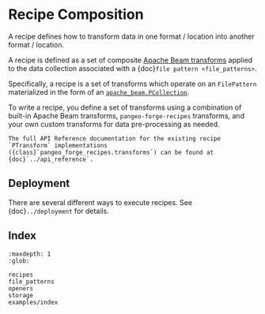 # Recipe Composition

A recipe defines how to transform data in one format / location into another format / location.

A recipe is defined as a set of composite
[Apache Beam transforms](https://beam.apache.org/documentation/programming-guide/#transforms)
applied to the data collection associated with a {doc}`file pattern <file_patterns>`.

Specifically, a recipe is a set of transforms which operate on an `FilePattern` materialized in the form
of an [`apache_beam.PCollection`](https://beam.apache.org/documentation/programming-guide/#pcollections).

To write a recipe, you define a set of transforms using a combination of built-in Apache Beam transforms,
`pangeo-forge-recipes` transforms, and your own custom transforms for data pre-processing as needed.

```{note}
The full API Reference documentation for the existing recipe `PTransform` implementations ({class}`pangeo_forge_recipes.transforms`) can be found at
{doc}`../api_reference`.
```

## Deployment

There are several different ways to execute recipes. See {doc}`../deployment` for details.

## Index

```{toctree}
:maxdepth: 1
:glob:

recipes
file_patterns
openers
storage
examples/index
```
